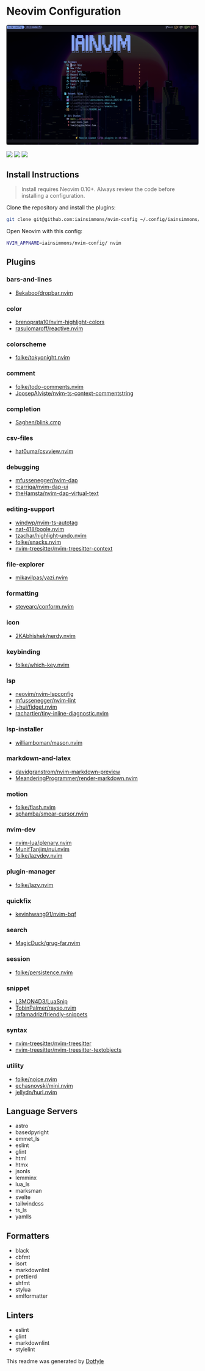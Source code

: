 # Neovim Configuration

![Neovim colorscheme](./iainsimmons_neovim_2025-03.png)

<a href="https://dotfyle.com/iainsimmons/nvim-config"><img src="https://dotfyle.com/iainsimmons/nvim-config/badges/plugins?style=flat" /></a>
<a href="https://dotfyle.com/iainsimmons/nvim-config"><img src="https://dotfyle.com/iainsimmons/nvim-config/badges/leaderkey?style=flat" /></a>
<a href="https://dotfyle.com/iainsimmons/nvim-config"><img src="https://dotfyle.com/iainsimmons/nvim-config/badges/plugin-manager?style=flat" /></a>

## Install Instructions

> Install requires Neovim 0.10+. Always review the code before installing a configuration.

Clone the repository and install the plugins:

```sh
git clone git@github.com:iainsimmons/nvim-config ~/.config/iainsimmons/nvim-config
```

Open Neovim with this config:

```sh
NVIM_APPNAME=iainsimmons/nvim-config/ nvim
```

## Plugins

### bars-and-lines

+ [Bekaboo/dropbar.nvim](https://dotfyle.com/plugins/Bekaboo/dropbar.nvim)

### color

+ [brenoprata10/nvim-highlight-colors](https://dotfyle.com/plugins/brenoprata10/nvim-highlight-colors)
+ [rasulomaroff/reactive.nvim](https://dotfyle.com/plugins/rasulomaroff/reactive.nvim)

### colorscheme

+ [folke/tokyonight.nvim](https://dotfyle.com/plugins/folke/tokyonight.nvim)

### comment

+ [folke/todo-comments.nvim](https://dotfyle.com/plugins/folke/todo-comments.nvim)
+ [JoosepAlviste/nvim-ts-context-commentstring](https://dotfyle.com/plugins/JoosepAlviste/nvim-ts-context-commentstring)

### completion

+ [Saghen/blink.cmp](https://dotfyle.com/plugins/Saghen/blink.cmp)

### csv-files

+ [hat0uma/csvview.nvim](https://dotfyle.com/plugins/hat0uma/csvview.nvim)

### debugging

+ [mfussenegger/nvim-dap](https://dotfyle.com/plugins/mfussenegger/nvim-dap)
+ [rcarriga/nvim-dap-ui](https://dotfyle.com/plugins/rcarriga/nvim-dap-ui)
+ [theHamsta/nvim-dap-virtual-text](https://dotfyle.com/plugins/theHamsta/nvim-dap-virtual-text)

### editing-support

+ [windwp/nvim-ts-autotag](https://dotfyle.com/plugins/windwp/nvim-ts-autotag)
+ [nat-418/boole.nvim](https://dotfyle.com/plugins/nat-418/boole.nvim)
+ [tzachar/highlight-undo.nvim](https://dotfyle.com/plugins/tzachar/highlight-undo.nvim)
+ [folke/snacks.nvim](https://dotfyle.com/plugins/folke/snacks.nvim)
+ [nvim-treesitter/nvim-treesitter-context](https://dotfyle.com/plugins/nvim-treesitter/nvim-treesitter-context)

### file-explorer

+ [mikavilpas/yazi.nvim](https://dotfyle.com/plugins/mikavilpas/yazi.nvim)

### formatting

+ [stevearc/conform.nvim](https://dotfyle.com/plugins/stevearc/conform.nvim)

### icon

+ [2KAbhishek/nerdy.nvim](https://github.com/2KAbhishek/nerdy.nvim)

### keybinding

+ [folke/which-key.nvim](https://dotfyle.com/plugins/folke/which-key.nvim)

### lsp

+ [neovim/nvim-lspconfig](https://dotfyle.com/plugins/neovim/nvim-lspconfig)
+ [mfussenegger/nvim-lint](https://dotfyle.com/plugins/mfussenegger/nvim-lint)
+ [j-hui/fidget.nvim](https://dotfyle.com/plugins/j-hui/fidget.nvim)
+ [rachartier/tiny-inline-diagnostic.nvim](https://dotfyle.com/plugins/rachartier/tiny-inline-diagnostic.nvim)

### lsp-installer

+ [williamboman/mason.nvim](https://dotfyle.com/plugins/williamboman/mason.nvim)

### markdown-and-latex

+ [davidgranstrom/nvim-markdown-preview](https://dotfyle.com/plugins/davidgranstrom/nvim-markdown-preview)
+ [MeanderingProgrammer/render-markdown.nvim](https://dotfyle.com/plugins/MeanderingProgrammer/render-markdown.nvim)

### motion

+ [folke/flash.nvim](https://dotfyle.com/plugins/folke/flash.nvim)
+ [sphamba/smear-cursor.nvim](https://dotfyle.com/plugins/sphamba/smear-cursor.nvim)

### nvim-dev

+ [nvim-lua/plenary.nvim](https://dotfyle.com/plugins/nvim-lua/plenary.nvim)
+ [MunifTanjim/nui.nvim](https://dotfyle.com/plugins/MunifTanjim/nui.nvim)
+ [folke/lazydev.nvim](https://dotfyle.com/plugins/folke/lazydev.nvim)

### plugin-manager

+ [folke/lazy.nvim](https://dotfyle.com/plugins/folke/lazy.nvim)

### quickfix

+ [kevinhwang91/nvim-bqf](https://dotfyle.com/plugins/kevinhwang91/nvim-bqf)

### search

+ [MagicDuck/grug-far.nvim](https://dotfyle.com/plugins/MagicDuck/grug-far.nvim)

### session

+ [folke/persistence.nvim](https://dotfyle.com/plugins/folke/persistence.nvim)

### snippet

+ [L3MON4D3/LuaSnip](https://dotfyle.com/plugins/L3MON4D3/LuaSnip)
+ [TobinPalmer/rayso.nvim](https://dotfyle.com/plugins/TobinPalmer/rayso.nvim)
+ [rafamadriz/friendly-snippets](https://dotfyle.com/plugins/rafamadriz/friendly-snippets)

### syntax

+ [nvim-treesitter/nvim-treesitter](https://dotfyle.com/plugins/nvim-treesitter/nvim-treesitter)
+ [nvim-treesitter/nvim-treesitter-textobjects](https://dotfyle.com/plugins/nvim-treesitter/nvim-treesitter-textobjects)

### utility

+ [folke/noice.nvim](https://dotfyle.com/plugins/folke/noice.nvim)
+ [echasnovski/mini.nvim](https://dotfyle.com/plugins/echasnovski/mini.nvim)
+ [jellydn/hurl.nvim](https://dotfyle.com/plugins/jellydn/hurl.nvim)

## Language Servers

+ astro
+ basedpyright
+ emmet_ls
+ eslint
+ glint
+ html
+ htmx
+ jsonls
+ lemminx
+ lua_ls
+ marksman
+ svelte
+ tailwindcss
+ ts_ls
+ yamlls

## Formatters

+ black
+ cbfmt
+ isort
+ markdownlint
+ prettierd
+ shfmt
+ stylua
+ xmlformatter

## Linters

+ eslint
+ glint
+ markdownlint
+ stylelint

 This readme was generated by [Dotfyle](https://dotfyle.com)
